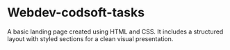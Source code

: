# Webdev-codsoft-tasks
A basic landing page created using HTML and CSS. It includes a structured layout with styled sections for a clean visual presentation.

